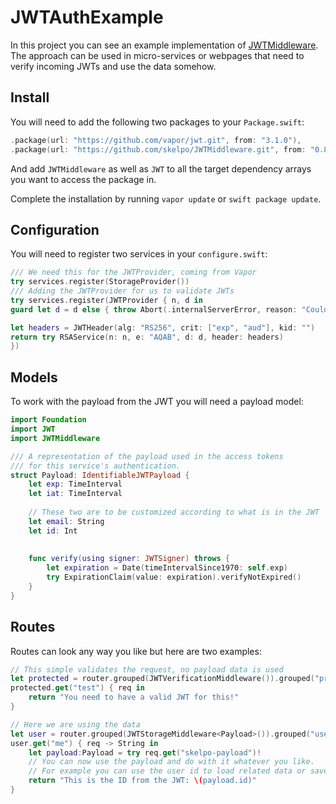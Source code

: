 # JWTAuthExample

In this project you can see an example implementation of [JWTMiddleware](https://github.com/skelpo/JWTMiddleware). The approach can be used in micro-services or webpages that need to verify incoming JWTs and use the data somehow.

## Install

You will need to add the following two packages to your `Package.swift`:

```swift
.package(url: "https://github.com/vapor/jwt.git", from: "3.1.0"),
.package(url: "https://github.com/skelpo/JWTMiddleware.git", from: "0.8.1"),
```

And add `JWTMiddleware` as well as `JWT` to all the target dependency arrays you want to access the package in.

Complete the installation by running `vapor update` or `swift package update`.

## Configuration

You will need to register two services in your `configure.swift`:

```swift
/// We need this for the JWTProvider, coming from Vapor
try services.register(StorageProvider())
/// Adding the JWTProvider for us to validate JWTs
try services.register(JWTProvider { n, d in
guard let d = d else { throw Abort(.internalServerError, reason: "Could not find environment variable 'JWT_SECRET'", identifier: "missingEnvVar") }

let headers = JWTHeader(alg: "RS256", crit: ["exp", "aud"], kid: "")
return try RSAService(n: n, e: "AQAB", d: d, header: headers)
})
```

## Models

To work with the payload from the JWT you will need a payload model:
```swift
import Foundation
import JWT
import JWTMiddleware

/// A representation of the payload used in the access tokens
/// for this service's authentication.
struct Payload: IdentifiableJWTPayload {
    let exp: TimeInterval
    let iat: TimeInterval
    
    // These two are to be customized according to what is in the JWT
    let email: String
    let id: Int
    
    
    func verify(using signer: JWTSigner) throws {
        let expiration = Date(timeIntervalSince1970: self.exp)
        try ExpirationClaim(value: expiration).verifyNotExpired()
    }
}
```
## Routes

Routes can look any way you like but here are two examples:

```swift
// This simple validates the request, no payload data is used
let protected = router.grouped(JWTVerificationMiddleware()).grouped("protected")
protected.get("test") { req in
    return "You need to have a valid JWT for this!"
}

// Here we are using the data
let user = router.grouped(JWTStorageMiddleware<Payload>()).grouped("user")
user.get("me") { req -> String in
    let payload:Payload = try req.get("skelpo-payload")!
    // You can now use the payload and do with it whatever you like.
    // For example you can use the user id to load related data or save data.
    return "This is the ID from the JWT: \(payload.id)"
}
```
